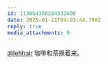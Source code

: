 ```yaml
---
id: 113864358284332698
date: 2025-01-21T04:03:44.798Z
reply: true
media_attachments: 0
---
```


[@lehhair](https://misskey.lehhair.net/@lehhair) 咖啡和茶换着来。

